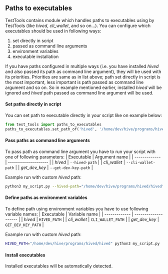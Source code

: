 ## Paths to executables

TestTools contains module which handles paths to executables using by TestTools (like _hived_, _cli_wallet_, and so on...). You can configure which executables should be used in following ways:
1. set directly in script
2. passed as command line arguments
3. environment variables
4. executable installation

If you have paths configured in multiple ways (i.e. you have installed _hived_ and also passed its path as command line argument), they will be used with its priorities. Priorities are same as in list above; path set directly in script is the most important, less important is path passed as command line argument and so on. So in example mentioned earlier, installed _hived_ will be ignored and _hived_ path passed as command line argument will be used.

#### Set paths directly in script

You can set path to executable directly in your script like on example below:
```python
from test_tools import paths_to_executables
paths_to_executables.set_path_of('hived', '/home/dev/hive/programs/hived/hived')
```

#### Pass paths as command line arguments

To pass path as command line argument you have to run your script with one of following parameters:
| Executable    | Argument name        |
| ------------- | -------------------- |
| _hived_       | `--hived-path`       |
| _cli_wallet_  | `--cli-wallet-path`  |
| _get_dev_key_ | `--get-dev-key-path` |

Example run with custom _hived_ path:
```bash
python3 my_script.py --hived-path="/home/dev/hive/programs/hived/hived"
```

#### Define paths as environment variables

To define path using environment variables you have to use following variable names:
| Executable    | Variable name        |
| ------------- | -------------------- |
| _hived_       | `HIVED_PATH`         |
| _cli_wallet_  | `CLI_WALLET_PATH`    |
| _get_dev_key_ | `GET_DEV_KEY_PATH`   |

Example run with custom _hived_ path:
```bash
HIVED_PATH="/home/dev/hive/programs/hived/hived" python3 my_script.py
```

#### Install executables

Installed executables will be automatically detected.
